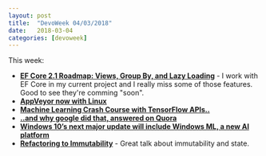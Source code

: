 ```yaml
---
layout: post
title:  "DevoWeek 04/03/2018"
date:   2018-03-04
categories: [devoweek]
---
```


This week:

* **[EF Core 2.1 Roadmap: Views, Group By, and Lazy Loading](https://www.infoq.com/news/2018/02/EF-Core-2.1-Road-Map)** - I work with EF Core in my current project and I really miss some of those features. Good to see they're comming "soon".
* **[AppVeyor now with Linux](https://www.appveyor.com/docs/getting-started-with-appveyor-for-linux/)**
* **[Machine Learning Crash Course
with TensorFlow APIs..](https://developers.google.com/machine-learning/crash-course/)**
* **[..and why google did that, answered on Quora](https://www.quora.com/Why-did-Google-release-their-machine-learning-crash-course/answer/Carlos-Matias-La-Borde?share=00711d71&srid=HRQ4)**
* **[Windows 10’s next major update will include Windows ML, a new AI platform](https://www.theverge.com/2018/3/7/17089860/microsoft-windows-ml-windows-10-ai-platform)**
* **[Refactoring to Immutability](https://www.youtube.com/watch?v=APUCMSPiNh4)** - Great talk about immutability and state.
